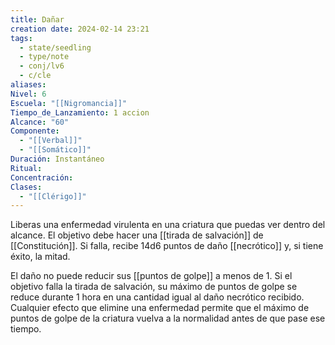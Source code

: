 ```yaml
---
title: Dañar
creation date: 2024-02-14 23:21
tags:
  - state/seedling
  - type/note
  - conj/lv6
  - c/cle
aliases: 
Nivel: 6
Escuela: "[[Nigromancia]]"
Tiempo_de_Lanzamiento: 1 accion
Alcance: "60"
Componente:
  - "[[Verbal]]"
  - "[[Somático]]"
Duración: Instantáneo
Ritual: 
Concentración: 
Clases:
  - "[[Clérigo]]"
---
```

Liberas una enfermedad virulenta en una criatura que puedas ver dentro del alcance. El objetivo debe hacer una [[tirada de salvación]] de [[Constitución]]. Si falla, recibe 14d6 puntos de daño [[necrótico]] y, si tiene éxito, la mitad. 

El daño no puede reducir sus [[puntos de golpe]] a menos de 1. Si el objetivo falla la tirada de salvación, su máximo de puntos de golpe se reduce durante 1 hora en una cantidad igual al daño necrótico recibido. Cualquier efecto que elimine una enfermedad permite que el máximo de puntos de golpe de la criatura vuelva a la normalidad antes de que pase ese tiempo.